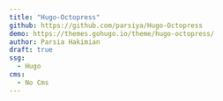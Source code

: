 ```yaml
---
title: "Hugo-Octopress"
github: https://github.com/parsiya/Hugo-Octopress
demo: https://themes.gohugo.io/theme/hugo-octopress/
author: Parsia Hakimian
draft: true
ssg:
  - Hugo
cms:
  - No Cms
---
```

